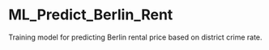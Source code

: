 # ML_Predict_Berlin_Rent
Training model for predicting Berlin rental price based on district crime rate.
